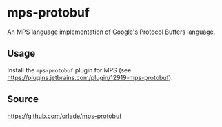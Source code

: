 # mps-protobuf

An MPS language implementation of Google's Protocol Buffers language.

## Usage

Install the `mps-protobuf` plugin for MPS (see https://plugins.jetbrains.com/plugin/12919-mps-protobuf).

## Source

https://github.com/orlade/mps-protobuf